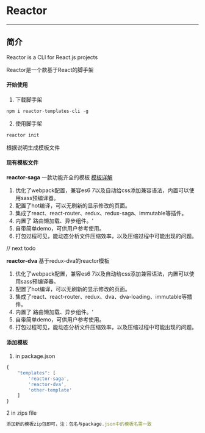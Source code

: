 # Reactor

------------

## 简介 ##
Reactor is a CLI for React.js projects

Reactor是一个款基于React的脚手架

#### 开始使用
1. 下载脚手架
```javascript
npm i reactor-templates-cli -g
```
2. 使用脚手架
```javascript
reactor init
```
根据说明生成模板文件

#### 现有模板文件
**reactor-saga** 一款功能齐全的模板 [模板详解](https://github.com/zzx0106/reactor-saga-template)
1. 优化了webpack配置，兼容es6 7以及自动给css添加兼容语法，内置可以使用sass预编译器。
2. 配置了hot编译，可以无刷新的显示修改的页面。
3. 集成了react、react-router、redux、redux-saga、immutable等插件。
4. 内置了 路由懒加载、异步组件。‘
5. 自带简单demo，可供用户参考使用。
6. 打包过程可见，能动态分析文件压缩效率，以及压缩过程中可能出现的问题。

// next todo

**reactor-dva**  基于redux-dva的reactor模板
1. 优化了webpack配置，兼容es6 7以及自动给css添加兼容语法，内置可以使用sass预编译器。
2. 配置了hot编译，可以无刷新的显示修改的页面。
3. 集成了react、react-router、redux、dva、dva-loading、immutable等插件。
4. 内置了 路由懒加载、异步组件。‘
5. 自带简单demo，可供用户参考使用。
6. 打包过程可见，能动态分析文件压缩效率，以及压缩过程中可能出现的问题。

#### 添加模板
1. in package.json
```javascript
{
	"templates": [
		'reactor-saga',
		'reactor-dva',
		'other-template'
	]
}
```
2 in zips file

```javascript
添加新的模板zip包即可，注：包名与package.json中的模板名需一致
```

